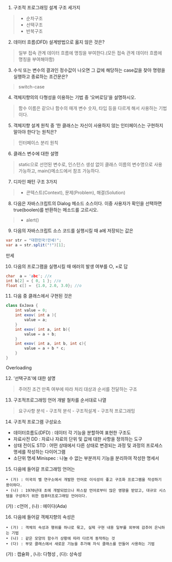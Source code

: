 1. 구조적 프로그래밍 설계 구조 세가지
> - 순차구조
> - 선택구조
> - 반복구조

2. 데이터 흐름(DFD) 설계방법으로 옳지 않은 것은?
> 일부 접속 관계 데이터 흐름에 명칭을 부여한다.(모든 접속 관계 데이터 흐름에 명칭을 부여해야함)

3. 수식 또는 변수의 결과인 정수값이 나오면 그 값에 해당하는 case값을 찾아 명령을 실행하고 종료하는 조건문은?
> switch-case

4. 객체지향의의 다형성을 이용하는 기법 중 ‘오버로딩’을 설명하시오.
> 함수 이름은 같으나 함수의 매개 변수 숫자, 타입 등을 다르게 해서 사용하는 기법이다.

5. 객체지향 설계 원칙 중 ‘한 클래스는 자신이 사용하지 않는 인터페이스는 구현하지 말아야 한다’는 원칙은?
> 인터페이스 분리 원칙

6. 클래스 변수에 대한 설명
> static으로 선언된 변수로, 인스턴스 생성 없이 클래스 이름의 변수명으로 사용 가능하고, main()메소드에서 참조 가능하다.

7. 디자인 패턴 구조 3가지
> - 콘텍스트(Context), 문제(Problem), 해결(Solution)

8. 다음은 자바스크립트의 Dialog 메소드 소스이다. 이중 사용자가 확인을 선택하면 true(boolen)를 반환하는 메소드를 고르시오. 
> - alert()

9. 다음의 자바스크립트 소스 코드를 실행시킬 때 a에 저장되는 값은
```java
var str = "대한민국!만세!";
var a = str.split("!")[1];
```
만세

10. 다음의 프로그램을 실행시킬 때 에러의 발생 여부를 ○, ×로 답
```c
char  a = 'abc'; //x
int b[2] = { 0, 1 }; //o
float c[] =  {1.0, 2.0, 3.0}; //o
```

11. 다음 중 클래스에서 구현된 것은
```java
class ExJava {
    int value = 0;
    int exov( int a ){
        value = a;
    }
    int exov( int a, int b){
        value = a + b;
    }
    int exov( int a, int b, int c){
        value = a + b * c;
    }
}
```
Overloading

12. ‘선택구조’에 대한 설명
> 주어진 조건 만족 여부에 따라 처리 대상과 순서를 전달하는 구조

13. 구조적프로그래밍 언어 개발 철차를 순서대로 나열
> 요구사항 분석 - 구조적 분석 - 구조적설계 - 구조적 프로그래밍

14. 구조적 프로그램 구성요소
- 데이터흐름도(DFD) : 데이터 각 기능을 분할하여 표현한 구조도
- 자료사전 DD : 자료나 자료의 단위 및 값에 대한 사항을 정의하는 도구
- 상태 전이도 STD : 어떤 상태에서 다른 상태로 변경되는 과정 및 과정의 프로세스 명세를 작성하는 다이어그램
- 소단위 명세 Minispec : 나눌 수 없는 부분까지 기능을 분리하여 작성한 명세서

15. 다음에 들어갈 프로그래밍 언어는
```
• (가) : 미국의 벨 연구소에서 개발한 언어로 이식성이 좋고 구조화 프로그램을 작성하기 용이하다.
• (나) : 1970년대 초에 개발되었으나 파스칼 언어로부터 많은 영향을 받았고, 대규모 시스템을 구성하기 위한 컴퓨터프로그래밍 언어이다.
```
(가) : c언어 , (나) : 에이다(Ada)

16. 다음에 들어갈 객체지향의 속성은
```
• (가) : 객체의 속성과 행위를 하나로 묶고, 실제 구현 내용 일부를 외부에 감추어 은닉하는 기법
• (나) : 같은 모양의 함수가 상황에 따라 다르게 동작하는 것
• (다) : 부모 클래스에서 새로운 기능을 추가해 자식 클래스를 만들어 사용하는 기법
```
(가) : 캡슐화 , (나): 다형성 , (다): 상속성
